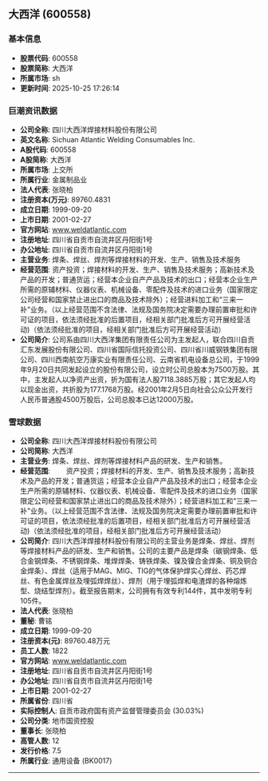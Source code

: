 ## 大西洋 (600558)

### 基本信息

- **股票代码**: 600558
- **股票简称**: 大西洋
- **所属市场**: sh
- **更新时间**: 2025-10-25 17:26:14

### 巨潮资讯数据

- **公司全称**: 四川大西洋焊接材料股份有限公司
- **英文名称**: Sichuan Atlantic Welding Consumables Inc.
- **A股代码**: 600558
- **A股简称**: 大西洋
- **所属市场**: 上交所
- **所属行业**: 金属制品业
- **法人代表**: 张晓柏
- **注册资本(万元)**: 89760.4831
- **成立日期**: 1999-09-20
- **上市日期**: 2001-02-27
- **官方网站**: www.weldatlantic.com
- **注册地址**: 四川省自贡市自流井区丹阳街1号
- **办公地址**: 四川省自贡市自流井区丹阳街1号
- **主营业务**: 焊条、焊丝、焊剂等焊接材料的开发、生产、销售及技术服务
- **经营范围**: 资产投资；焊接材料的开发、生产、销售及技术服务；高新技术及产品的开发；普通货运；经营本企业自产产品及技术的出口；经营本企业生产所需的原辅材料、仪器仪表、机械设备、零配件及技术的进口业务（国家限定公司经营和国家禁止进出口的商品及技术除外）；经营进料加工和“三来一补”业务。（以上经营范围不含法律、法规及国务院决定需要办理前置审批和许可证的项目，依法须经批准的后置项目，经相关部门批准后方可开展经营活动)（依法须经批准的项目，经相关部门批准后方可开展经营活动）
- **公司简介**: 公司系由四川大西洋集团有限责任公司为主发起人，联合四川自贡汇东发展股份有限公司、四川省国际信托投资公司、四川省川威钢铁集团有限公司、四川西南航空万康实业有限责任公司、云南省机电设备总公司，于1999年9月20日共同发起设立的股份有限公司，设立时公司总股本为7500万股。其中，主发起人以净资产出资，折为国有法人股7118.3885万股；其它发起人均以现金出资，共折股为177.1768万股。经2001年2月5日向社会公众公开发行人民币普通股4500万股后，公司总股本已达12000万股。

### 雪球数据

- **公司全称**: 四川大西洋焊接材料股份有限公司
- **公司简称**: 大西洋
- **主营业务**: 焊条、焊丝、焊剂等焊接材料产品的研发、生产和销售。
- **经营范围**: 　　资产投资；焊接材料的开发、生产、销售及技术服务；高新技术及产品的开发；普通货运；经营本企业自产产品及技术的出口；经营本企业生产所需的原辅材料、仪器仪表、机械设备、零配件及技术的进口业务（国家限定公司经营和国家禁止进出口的商品及技术除外）；经营进料加工和“三来一补”业务。（以上经营范围不含法律、法规及国务院决定需要办理前置审批和许可证的项目，依法须经批准的后置项目，经相关部门批准后方可开展经营活动)（依法须经批准的项目，经相关部门批准后方可开展经营活动）
- **公司简介**: 四川大西洋焊接材料股份有限公司的主营业务是焊条、焊丝、焊剂等焊接材料产品的研发、生产和销售。公司的主要产品是焊条（碳钢焊条、低合金钢焊条、不锈钢焊条、堆焊焊条、铸铁焊条、镍及镍合金焊条、铜及铜合金焊条）、焊丝（适用于MAG、MIG、TIG的气体保护焊实心焊丝、药芯焊丝、有色金属焊丝及埋弧焊焊丝）、焊剂（用于埋弧焊和电渣焊的各种熔炼型、烧结型焊剂）。截至报告期末，公司拥有有效专利144件，其中发明专利105件。
- **法人代表**: 张晓柏
- **董秘**: 曹铭
- **成立日期**: 1999-09-20
- **注册资本(元)**: 89760.48万元
- **员工人数**: 1822
- **官方网站**: www.weldatlantic.com
- **注册地址**: 四川省自贡市自流井区丹阳街1号
- **办公地址**: 四川省自贡市自流井区丹阳街1号
- **上市日期**: 2001-02-27
- **所属省份**: 四川省
- **实际控制人**: 自贡市政府国有资产监督管理委员会 (30.03%)
- **公司分类**: 地市国资控股
- **董事长**: 张晓柏
- **高管人数**: 12
- **发行价格**: 7.5
- **所属行业**: 通用设备 (BK0017)

---